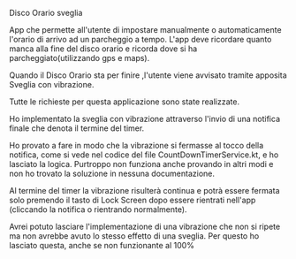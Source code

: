 Disco Orario sveglia

App che permette all'utente di impostare manualmente o automaticamente l'orario di arrivo ad un parcheggio a tempo.
L'app deve ricordare quanto manca alla fine del disco orario e ricorda dove si ha parcheggiato(utilizzando gps e maps).

Quando il Disco Orario sta per finire ,l'utente viene avvisato tramite apposita Sveglia con vibrazione.

Tutte le richieste per questa applicazione sono state realizzate.

Ho implementato la sveglia con vibrazione attraverso l'invio di una notifica finale che denota il termine del timer. 

Ho provato a fare in modo che la vibrazione si fermasse al tocco della notifica, come si vede nel codice del file CountDownTimerService.kt, e ho lasciato la logica. 
Purtroppo non funziona anche provando in altri modi e non ho trovato la soluzione in nessuna documentazione. 

Al termine del timer la vibrazione risulterà continua e potrà essere fermata solo premendo il tasto di Lock Screen dopo essere rientrati nell'app (cliccando la notifica o rientrando normalmente).

Avrei potuto lasciare l'implementazione di una vibrazione che non si ripete ma non avrebbe avuto lo stesso effetto di una sveglia. Per questo ho lasciato questa, anche se non funzionante al 100%
